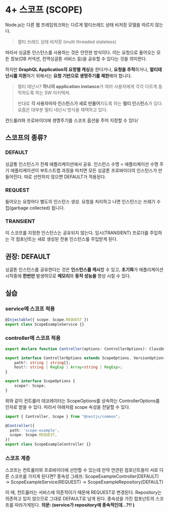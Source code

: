 # 4+ 스코프 (SCOPE)
Node.js는 다른 웹 프레임워크와는 다르게 멀티쓰레드 상태 비저장 모델을 따르지 않는다.
> 멀티 쓰레드 상태 비저장 (multi threaded stateless) 

따라서 싱글톤 인스턴스를 사용하는 것은 안전한 방식이다.
이는 요청으로 들어오는 모든 정보(DB 커넥션, 전역싱글톤 서비스 등)을 공유할 수 있다는 것을 의미한다.

하지만 **GraphQL Application의 요청별 캐싱**을 한다거나,
**요청을 추적**하거나,
**멀티테넌시를 지원**하기 위해서는 
**요청 기반으로 생명주기를 제한**해야 합니다.

> 멀티 테넌시?
> **하나의 application instance**가 여러 사용자에게 각각 다르게 동작하도록 하는 SW 아키텍쳐.
> 
> 반대로 **각 사용자마자 인스턴스가 새로 만들어**지도록 하는 **멀티 인스턴스**가 있다.
> 요즘은 대부분 멀티 네넌시 방식을 채택하고 있다.

컨드롤러와 프로바이더에 생명주기를 스코프 옵션을 주어 지정할 수 있다/

## 스코프의 종류?
### DEFAULT
싱글통 인스턴스가 전체 애플리케이션에서 공유.
인스턴스 수명 = 애플리케이션 수명 주기
애플리케이션이 부트스트랩 과정을 마치면 모든 싱글폰 프로바이더의 인스턴스가 만들어진다.
따로 선언하지 않으면 DEFAULT가 적용된다.

### REQUEST
들어오는 요청마다 별도의 인스턴스 생성.
요청을 처리하고 나면 인스턴스는 쓰레기 수집(garbage collected) 됩니다.

### TRANSIENT
이 스코프를 지정한 인스턴스는 공유되지 않는다.
임시(TRANSIENT) 프로더를 주입하는 각 컴포넌트는 새로 생성된 전용 인스턴스를 주입받게 된다.


## 권장: DEFAULT
싱글톤 인스턴스를 공유한다는 것은
**인스턴스를 캐시**할 수 있고,
**초기화**가 애플리케이션 시작중에 **한번만** 발생하므로
**메모리**와 **동작 성능을** 향상 시킬 수 있다.

## 실습
### service에 스코프 적용
```ts
@Injectable({ scope: Scope.REQUEST })
export class ScopeExampleService {}
```

### controller에 스코프 적용
```ts
export declare function Controller(options: ControllerOptions): ClassDecorator;

export interface ControllerOptions extends ScopeOptions, VersionOptions {
    path?: string | string[];
    host?: string | RegExp | Array<string | RegExp>;
}

export interface ScopeOptions {
    scope?: Scope;
}
```

위와 같이 컨트롤러 데코레이터는 ScopeOptions를 상속하는 ControllerOptions를 인자로 받을 수 있다.
따라서 아래처럼 scope 속성을 전달할 수 있다.

```ts
import { Controller, Scope } from "@nestjs/common";

@Controller({
  path: 'scope-example',
  scope: Scope.REQUEST,
})
export class ScopeExampleController {}
```

### 스코프 계층
스코프는 컨트롤러와 프로바이더에 선언할 수 있는데 만약 연관된 컴포넌트들이 서로 다른 스코프를 가지게 된다면?
종속성 그래프: ScopeExampleController(DEFAULT) → ScopeExampleService(REQUEST) → ScopeExampleRepository(DEFAULT)

이 때, 컨트롤러는 서비스에 의존적이기 때문에 REQUEST로 변경된다.
Repository는 의존하고 있지 않으므로 그대로 DEFAULT로 남게 된다.
종속성을 가진 컴포넌트의 스코프를 따라가게된다.
**의문: (service가 repository에 종속적인데...?!! )** 
